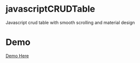 # javascriptCRUDTable
  Javascript crud table with smooth scrolling and material design
  
# Demo
  [Demo Here](https://samipshresthaq.github.io/javascriptCRUDTable/)
